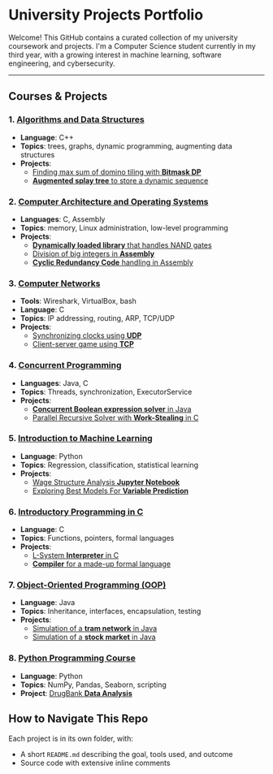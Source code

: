 # University Projects Portfolio

Welcome! This GitHub contains a curated collection of my university coursework and projects. I'm a Computer Science student currently in my third year, with a growing interest in machine learning, software engineering, and cybersecurity.

---

## Courses & Projects

### 1. [Algorithms and Data Structures](Algorithms_and_data_structures/README.md)
- **Language**: C++
- **Topics**: trees, graphs, dynamic programming, augmenting data structures
- **Projects**:
  - [Finding max sum of domino tiling with **Bitmask DP**](Algorithms_and_data_structures/Domino_tiling/README.md)
  - [**Augmented splay tree** to store a dynamic sequence](Algorithms_and_data_structures/Augmented_splay_tree/README.md)

### 2. [Computer Architecture and Operating Systems](Computer_architecture_and_operating_systems/README.md)
- **Languages**: C, Assembly
- **Topics**: memory, Linux administration, low-level programming 
- **Projects**:
  - [**Dynamically loaded library** that handles NAND gates](Computer_architecture_and_operating_systems/NAND_library/README.md)
  - [Division of big integers in **Assembly**](Computer_architecture_and_operating_systems/Multiword_div/README.md)
  - [**Cyclic Redundancy Code** handling in Assembly](Computer_architecture_and_operating_systems/CRC_lookup/README.md)

### 3. [Computer Networks](Computer_networks/README.md)
- **Tools**: Wireshark, VirtualBox, bash
- **Language**: C
- **Topics**: IP addressing, routing, ARP, TCP/UDP
- **Projects**:
  - [Synchronizing clocks using **UDP**](Computer_networks/Clocks/README.md)
  - [Client-server game using **TCP**](Computer_networks/Great_aproximator/README.md)

### 4. [Concurrent Programming](Concurrent_programming/README.md)
- **Languages**: Java, C
- **Topics**: Threads, synchronization, ExecutorService
- **Projects**:
  - [**Concurrent Boolean expression solver** in Java](Concurrent_programming/Parallel_solver/README.md)
  - [Parallel Recursive Solver with **Work-Stealing** in C](Concurrent_programming/Recursive_solver/README.md)

### 5. [Introduction to Machine Learning](Introduction_to_machine_learning/README.md)
- **Language**: Python
- **Topics**: Regression, classification, statistical learning
- **Projects**:
  - [Wage Structure Analysis **Jupyter Notebook**](Introduction_to_machine_learning/Earnings/README.md)
  - [Exploring Best Models For **Variable Prediction**](Introduction_to_machine_learning/Variable_prediction/README.md)

### 6. [Introductory Programming in C](Introductory_programming/README.md)
- **Language**: C
- **Topics**: Functions, pointers, formal languages
- **Projects**:
  - [L-System **Interpreter** in C](Introductory_programming/L_system/README.md)
  - [**Compiler** for a made-up formal language](Introductory_programming/Petlik/README.md)

### 7. [Object-Oriented Programming (OOP)](Object-oriented_programming/README.md)
- **Language**: Java
- **Topics**: Inheritance, interfaces, encapsulation, testing
- **Projects**:
  - [Simulation of a **tram network** in Java](Object-oriented_programming/Tram_network/README.md)
  - [Simulation of a **stock market** in Java](Object-oriented_programming/Stock_market/README.md)

### 8. [Python Programming Course](Python_programming_course/README.md)
- **Language**: Python
- **Topics**: NumPy, Pandas, Seaborn, scripting
- **Project**: [DrugBank **Data Analysis**](Python_programming_course/DrugBank/README.md)

## How to Navigate This Repo

Each project is in its own folder, with:
- A short `README.md` describing the goal, tools used, and outcome
- Source code with extensive inline comments


